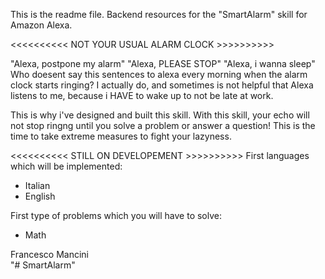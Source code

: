 This is the readme file.
Backend resources for the "SmartAlarm" skill for Amazon Alexa.

<<<<<<<<<< NOT YOUR USUAL ALARM CLOCK >>>>>>>>>>

"Alexa, postpone my alarm"
"Alexa, PLEASE STOP"
"Alexa, i wanna sleep"
Who doesent say this sentences to alexa every morning when the alarm clock starts ringing?
I actually do, and sometimes is not helpful that Alexa listens to me, because i HAVE to wake up
to not be late at work.

This is why i've designed and built this skill.
With this skill, your echo will not stop ringng until you solve a problem or answer a question!
This is the time to take extreme measures to fight your lazyness.

<<<<<<<<<< STILL ON DEVELOPEMENT >>>>>>>>>>
First languages which will be implemented:
- Italian
- English

First type of problems which you will have to solve:
- Math

Francesco Mancini   
"# SmartAlarm" 
